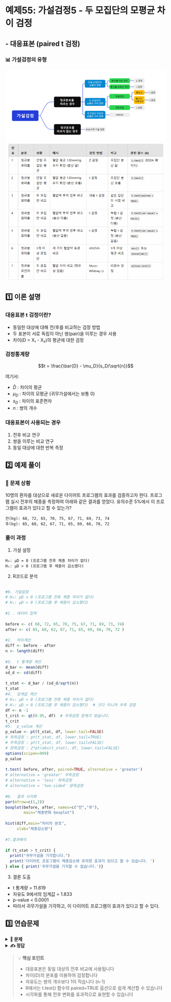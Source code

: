 # 예제55: 가설검정5 - 두 모집단의 모평균 차이 검정
## - 대응표본 (paired t 검정)

### 📊 가설검정의 유형
![가설검정의 유형](그림11.png)
![가설검정의 유형](table1.png)


## 1️⃣ 이론 설명

### 대응표본 t 검정이란?
- 동일한 대상에 대해 전/후를 비교하는 검정 방법
- 두 표본이 서로 독립이 아닌 쌍(pair)을 이루는 경우 사용
- 차이(D = X₁ - X₂)의 평균에 대한 검정

### 검정통계량
$$t = \frac{\bar{D} - \mu_D}{s_D/\sqrt{n}}$$

여기서:
- $\bar{D}$ : 차이의 평균
- $\mu_D$ : 차이의 모평균 (귀무가설에서는 보통 0)
- $s_D$ : 차이의 표준편차
- $n$ : 쌍의 개수

### 대응표본이 사용되는 경우
1. 전후 비교 연구
2. 쌍을 이루는 비교 연구
3. 동일 대상에 대한 반복 측정

## 2️⃣ 예제 풀이

### 📌 문제 상황
10명의 환자를 대상으로 새로운 다이어트 프로그램의 효과를 검증하고자 한다. 
프로그램 실시 전후의 체중을 측정하여 아래와 같은 결과를 얻었다.
유의수준 5%에서 이 프로그램이 효과가 있다고 할 수 있는가?

```
전(kg): 68, 72, 65, 70, 75, 67, 71, 69, 73, 74
후(kg): 65, 68, 62, 67, 71, 65, 69, 66, 70, 72
```

### 풀이 과정

1. 가설 설정
```
H₀: μD = 0 (프로그램 전후 체중 차이가 없다)
H₁: μD > 0 (프로그램 후 체중이 감소했다)
```

2. R코드로 분석
   
```r

#0. 가설설정 
# H₀: μD = 0 (프로그램 전후 체중 차이가 없다)
# H₁: μD > 0 (프로그램 후 체중이 감소했다)

#1 . 데이터 입력

before <- c( 68, 72, 65, 70, 75, 67, 71, 69, 73, 74)
after <- c( 65, 68, 62, 67, 71, 65, 69, 66, 70, 72 )

#2.  차이계산 
diff <- before - after
n <- length(diff)

#3.  t 통계량 계산 
d_bar <- mean(diff)
sd_d <- sd(diff)

t_stat <- d_bar / (sd_d/sqrt(n))
t_stat
#4.  임계값 계산 
# H₀: μD = 0 (프로그램 전후 체중 차이가 없다)
# H₁: μD > 0 (프로그램 후 체중이 감소했다)  # 크다 이니까 우측 검정 
df <- n -1
t_crit <- qt(0.95, df)  # 우측검정 문제가 맞습니다. 
t_crit
#5.  p_value 계산 
p_value <- pt(t_stat, df, lower.tail=FALSE)
# 좌측검정 : pt(t_stat, df, lower.tail=TRUE)
# 우측검정 : pt(t_stat, df, lower.tail=FALSE)
# 양측검정 : 2*pt(abs(t_stat), df, lower.tail=FALSE)
options(scipen=999)
p_value

t.test( before, after, paired=TRUE, alternative = 'greater')
# alternative = 'greater' 우측검정 
# alternative = 'less' 좌측검정
# alternative = 'two.sided' 양측검정

#6.  결과 시각화 
par(mfrow=c(1,2))
boxplot(before, after, names=c("전","후"),
        main="체중변화 boxplot")

hist(diff,main="차이의 분포",
     xlab="체중감소량")

#7.결과해석 

if (t_stat > t_crit) {
  print("귀무가설을 기각합니다.")
  print('다이어트 프로그램이 체중감소에 유의한 효과가 있다고 할 수 있습니다. ')
} else { print('귀무가설을 기각할 수 없습니다.')}


```

3. 결론 도출
- t 통계량 = 11.619
- 자유도 9에서의 임계값 = 1.833
- p-value < 0.0001
- 따라서 귀무가설을 기각하고, 이 다이어트 프로그램이 효과가 있다고 할 수 있다.

## 3️⃣ 연습문제

<details>
<summary><b>🎯 문제</b></summary>

8명의 학생을 대상으로 새로운 학습법을 적용하기 전과 후의 시험 점수를 비교하였다.
유의수준 5%에서 이 학습법이 효과가 있다고 할 수 있는가?

```
적용 전: 65, 70, 75, 68, 72, 69, 71, 73
적용 후: 70, 75, 80, 72, 78, 73, 76, 77
```

1) 가설을 설정하시오
2) 검정통계량을 계산하시오
3) 결론을 내리시오
4) R코드로 분석하시오
</details>

<details>
<summary><b>✍️ 정답</b></summary>

1) 가설 설정 
   - H₀: μD = 0 (학습법 적용 전후 점수 차이가 없다)
   - H₁: μD < 0 (학습법 적용 후 점수가 증가했다)  # 증가했으므로 좌측검정

2) R코드 분석
```r
# 0. 가설 설정
# H₀: μD = 0 (학습법 적용 전후 점수 차이가 없다)
# H₁: μD < 0 (학습법 적용 후 점수가 증가했다)  # 증가했으므로 좌측검정

# 1. 데이터 입력
before <- c(65, 70, 75, 68, 72, 69, 71, 73)  # 적용 전 시험 점수
after  <- c(70, 75, 80, 72, 78, 73, 76, 77)  # 적용 후 시험 점수

# 2. 차이 계산
diff <- before - after  # 전 - 후 (차이)
n <- length(diff)  # 표본 크기 (n = 8)

# 3. t 통계량 계산
d_bar <- mean(diff)  # 평균 차이
sd_d <- sd(diff)  # 표본 표준편차

t_stat <- d_bar / (sd_d / sqrt(n))
t_stat

# 4. 임계값 계산 (좌측검정)
df <- n - 1
t_crit <- qt(0.05, df)  # 유의수준 5%, 좌측검정
t_crit

# 5. p-value 계산
p_value <- pt(t_stat, df, lower.tail = TRUE)  # 좌측검정
options(scipen = 999)  # 지수 표기 방지
p_value

t.test(before, after, paired = TRUE, alternative = 'less')
# alternative = 'greater' → 우측검정
# alternative = 'less' → 좌측검정 (현재 문제)
# alternative = 'two.sided' → 양측검정

# 6. 결과 시각화
par(mfrow = c(1,2))

# (1) 학습 전후 점수 비교 Boxplot
boxplot(before, after, names = c("전", "후"),
        main = "시험 점수 변화 Boxplot")

# (2) 점수 차이의 분포 (히스토그램)
hist(diff, main = "점수 차이의 분포", 
     xlab = "점수 변화량")

# 7. 결과 해석
if (t_stat < t_crit) {
  print("귀무가설을 기각합니다.")
  print("✅ 새로운 학습법이 성적 향상에 유의한 효과가 있다고 할 수 있습니다.")
} else { 
  print("❌ 귀무가설을 기각할 수 없습니다.")
  print("학습법이 성적 향상에 효과가 있다고 보기 어렵습니다.")
}


```

3) 결과 해석
- t 통계량 = 10.583
- p-value < 0.0001
- 따라서 귀무가설을 기각하고, 새로운 학습법이 효과가 있다고 할 수 있다

</details>

> 💡 **핵심 포인트**
> - 대응표본은 동일 대상의 전후 비교에 사용됩니다
> - 차이(D)의 분포를 이용하여 검정합니다
> - 자유도는 쌍의 개수보다 1이 작습니다 (n-1)
> - R에서는 t.test() 함수의 paired=TRUE 옵션으로 쉽게 계산할 수 있습니다
> - 시각화를 통해 전후 변화를 효과적으로 표현할 수 있습니다

